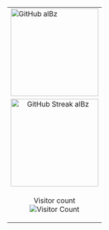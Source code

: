 <table>
  <tr>
    <td>
      <a href="https://github.com/albertobarrago">
        <img height="200" src="https://my-stats-43gk.vercel.app/api?username=albertobarrago&show_icons=true&theme=merko&hide=contribs,issues&rank_icon=github&include_all_commits=true&card_width=400" alt="GitHub alBz" />
      </a>
    </td>
    <!--
    <td>
      <a href="https://github.com/albertobarrago">
        <img height="200" src="https://my-stats-43gk.vercel.app/api/top-langs/?username=albertobarrago&hide=html,scss,css&langs_count=8&layout=compact&theme=merko&card_width=200" alt="Top Languages alBz" />
      </a>
    </td>
    -->
  </tr>
  <tr>
     <td colspan="2" align="center">
      <img height="200" src="https://github-readme-streak-stats-git-main-davids-projects-ad77adcc.vercel.app/?user=albertobarrago&theme=merko" alt="GitHub Streak alBz" />
    </td>
  </tr>
  <tr>
    <td colspan="2" align="center">
      <p>
        Visitor count<br>
        <img src="https://profile-counter.glitch.me/_albertobarrago/count.svg" alt="Visitor Count" />
      </p>
    </td>
  </tr>
</table>

